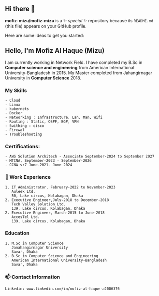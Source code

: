 ## Hi there 👋


**mofiz-mizu/mofiz-mizu** is a ✨ _special_ ✨ repository because its `README.md` (this file) appears on your GitHub profile.

Here are some ideas to get you started:
## Hello, I'm Mofiz Al Haque (Mizu)

 I am currently working in Network Field. I have completed my B.Sc in __Computer science and engineering__ from American International University-Bangladesh in 2015. My Master completed from Jahangirnagar University in __Computer Science__ 2018. 
### My Skills 
    - Cloud
    - Linux
    - kubernets
    - Docker
    - Networking : Infrastructure, Lan, Man, Wifi
    - Routing : Static, OSPF, BGP, VPN
    - Swithing : cisco
    - Firewal
    - Troubleshooting
### Certifications: 
    - AWS Solution Architech - Associate September-2024 to September 2027
    - MTCNA, September-2023 - September-2026
    - CCNA v:7 June-2021- June 2024   
### 🔭 Work Experience
    1. IT Administrator, February-2022 to Nevember-2023
       Auleek Ltd.
       50, Lake circus, Kolabagan, Dhaka
    2. Executive Engineer,July-2018 to December-2018
       Tech Valley Solution Ltd.
       139, Lake circus, Kolabagan, Dhaka
    2. Executive Engineer, March-2015 to June-2018
       AccesTel Ltd.
       139, Lake circus, Kolabagan, Dhaka      
### Education
    1. M.Sc in Computer Science
       Janahangirnagar University
       Savar, Dhaka
    2. B.Sc in Computer Science and Engineering
       American International University-Bangladesh
       Savar, Dhaka    
### 📫 Contact Information
    Linkedin: www.linkedin.com/in/mofiz-al-haque-a2006376
<!--
- 🔭 I’m currently working on ...
- 🌱 I’m currently learning ...
- 👯 I’m looking to collaborate on ...
- 🤔 I’m looking for help with ...
- 💬 Ask me about ...
- 📫 How to reach me: ...
- 😄 Pronouns: ...
- ⚡ Fun fact: ...
-->
